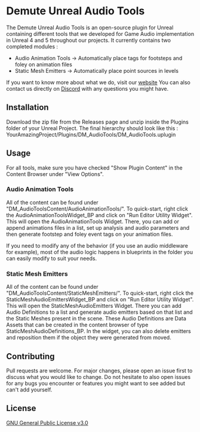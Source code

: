 # Demute Unreal Audio Tools

The Demute Unreal Audio Tools is an open-source plugin for Unreal containing different tools that we developed for Game Audio implementation in Unreal 4 and 5 throughout our projects. 
It currently contains two completed modules :
- Audio Animation Tools -> Automatically place tags for footsteps and foley on animation files
- Static Mesh Emitters -> Automatically place point sources in levels

If you want to know more about what we do, visit our [website](https://www.demute.studio/)
You can also contact us directly on [Discord](https://discord.gg/srNFquSUtu) with any questions you might have.

## Installation

Download the zip file from the Releases page and unzip inside the Plugins folder of your Unreal Project.
The final hierarchy should look like this :
YourAmazingProject/Plugins/DM_AudioTools/DM_AudioTools.uplugin

## Usage

For all tools, make sure you have checked "Show Plugin Content" in the Content Browser under "View Options".

### Audio Animation Tools

All of the content can be found under "DM_AudioToolsContent/AudioAnimationTools/". To quick-start, right click the AudioAnimationToolsWidget_BP and click on "Run Editor Utility Widget". This will open the AudioAnimationTools Widget. There, you can add or append animations files in a list, set up analysis and audio parameters and then generate footstep and foley event tags on your animation files.

If you need to modify any of the behavior (if you use an audio middleware for example), most of the audio logic happens in blueprints in the folder you can easily modify to suit your needs.

### Static Mesh Emitters

All of the content can be found under "DM_AudioToolsContent/StaticMeshEmitters/". To quick-start, right click the StaticMeshAudioEmittersWidget_BP and click on "Run Editor Utility Widget". This will open the StaticMeshAudioEmitters Widget. There you can add Audio Definitions to a list and generate audio emitters based on that list and the Static Meshes present in the scene. These Audio Definitions are Data Assets that can be created in the content browser of type StaticMeshAudioDefinitions_BP. In the widget, you can also delete emitters and reposition them if the object they were generated from moved.


## Contributing

Pull requests are welcome. For major changes, please open an issue first
to discuss what you would like to change. Do not hesitate to also open issues for any bugs you encounter or features you might want to see added but can't add yourself.

## License

[GNU General Public License v3.0](https://choosealicense.com/licenses/agpl-3.0/)
